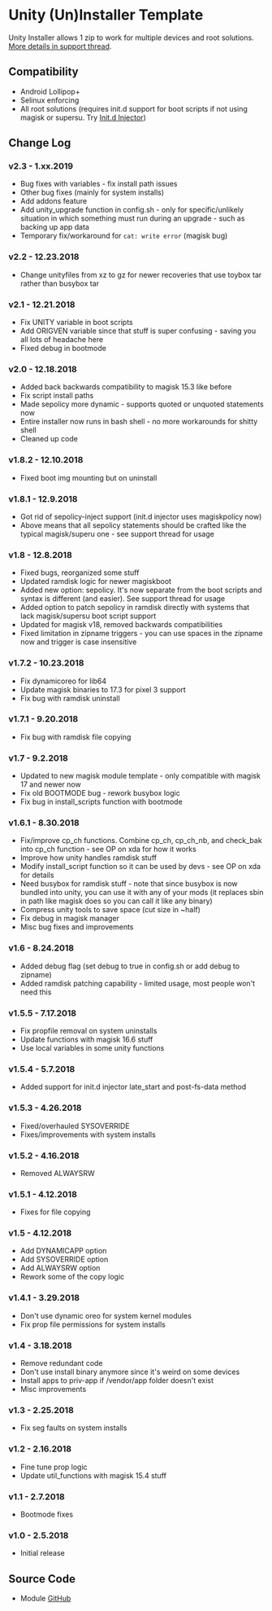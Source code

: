 # Unity (Un)Installer Template
Unity Installer allows 1 zip to work for multiple devices and root solutions. [More details in support thread](https://forum.xda-developers.com/apps/magisk/module-audio-modification-library-t3579612).

## Compatibility
* Android Lollipop+
* Selinux enforcing
* All root solutions (requires init.d support for boot scripts if not using magisk or supersu. Try [Init.d Injector](https://forum.xda-developers.com/android/software-hacking/mod-universal-init-d-injector-wip-t3692105))

## Change Log
### v2.3 - 1.xx.2019
* Bug fixes with variables - fix install path issues
* Other bug fixes (mainly for system installs)
* Add addons feature
* Add unity_upgrade function in config.sh - only for specific/unlikely situation in which something must run during an upgrade - such as backing up app data
* Temporary fix/workaround for `cat: write error` (magisk bug)

### v2.2 - 12.23.2018
* Change unityfiles from xz to gz for newer recoveries that use toybox tar rather than busybox tar 

### v2.1 - 12.21.2018
* Fix UNITY variable in boot scripts
* Add ORIGVEN variable since that stuff is super confusing - saving you all lots of headache here
* Fixed debug in bootmode

### v2.0 - 12.18.2018
* Added back backwards compatibility to magisk 15.3 like before
* Fix script install paths
* Made sepolicy more dynamic - supports quoted or unquoted statements now
* Entire installer now runs in bash shell - no more workarounds for shitty shell
* Cleaned up code

### v1.8.2 - 12.10.2018
* Fixed boot img mounting but on uninstall

### v1.8.1 - 12.9.2018
* Got rid of sepolicy-inject support (init.d injector uses magiskpolicy now)
* Above means that all sepolicy statements should be crafted like the typical magisk/superu one - see support thread for usage

### v1.8 - 12.8.2018
* Fixed bugs, reorganized some stuff
* Updated ramdisk logic for newer magiskboot
* Added new option: sepolicy. It's now separate from the boot scripts and syntax is different (and easier). See support thread for usage
* Added option to patch sepolicy in ramdisk directly with systems that lack magisk/supersu boot script support
* Updated for magisk v18, removed backwards compatibilities
* Fixed limitation in zipname triggers - you can use spaces in the zipname now and trigger is case insensitive

### v1.7.2 - 10.23.2018
* Fix dynamicoreo for lib64
* Update magisk binaries to 17.3 for pixel 3 support
* Fix bug with ramdisk uninstall

### v1.7.1 - 9.20.2018
* Fix bug with ramdisk file copying

### v1.7 - 9.2.2018
* Updated to new magisk module template - only compatible with magisk 17 and newer now
* Fix old BOOTMODE bug - rework busybox logic
* Fix bug in install_scripts function with bootmode

### v1.6.1 - 8.30.2018
* Fix/improve cp_ch functions. Combine cp_ch, cp_ch_nb, and check_bak into cp_ch function - see OP on xda for how it works
* Improve how unity handles ramdisk stuff
* Modify install_script function so it can be used by devs - see OP on xda for details
* Need busybox for ramdisk stuff - note that since busybox is now bundled into unity, you can use it with any of your mods (it replaces sbin in path like magisk does so you can call it like any binary)
* Compress unity tools to save space (cut size in ~half)
* Fix debug in magisk manager
* Misc bug fixes and improvements

### v1.6 - 8.24.2018
* Added debug flag (set debug to true in config.sh or add debug to zipname)
* Added ramdisk patching capability - limited usage, most people won't need this

### v1.5.5 - 7.17.2018
* Fix propfile removal on system uninstalls
* Update functions with magisk 16.6 stuff
* Use local variables in some unity functions

### v1.5.4 - 5.7.2018
* Added support for init.d injector late_start and post-fs-data method

### v1.5.3 - 4.26.2018
* Fixed/overhauled SYSOVERRIDE
* Fixes/improvements with system installs

### v1.5.2 - 4.16.2018
* Removed ALWAYSRW

### v1.5.1 - 4.12.2018
* Fixes for file copying

### v1.5 - 4.12.2018
* Add DYNAMICAPP option
* Add SYSOVERRIDE option
* Add ALWAYSRW option
* Rework some of the copy logic

### v1.4.1 - 3.29.2018
* Don't use dynamic oreo for system kernel modules
* Fix prop file permissions for system installs

### v1.4 - 3.18.2018
* Remove redundant code
* Don't use install binary anymore since it's weird on some devices
* Install apps to priv-app if /vendor/app folder doesn't exist
* Misc improvements

### v1.3 - 2.25.2018
* Fix seg faults on system installs

### v1.2 - 2.16.2018
* Fine tune prop logic
* Update util_functions with magisk 15.4 stuff

### v1.1 - 2.7.2018
* Bootmode fixes

### v1.0 - 2.5.2018
* Initial release

## Source Code
* Module [GitHub](https://github.com/Zackptg5/Unity)
